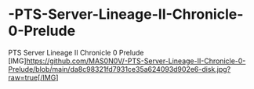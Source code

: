 # -PTS-Server-Lineage-II-Chronicle-0-Prelude
 PTS Server Lineage II Chronicle 0 Prelude
 [IMG]https://github.com/MAS0N0V/-PTS-Server-Lineage-II-Chronicle-0-Prelude/blob/main/da8c98321fd7931ce35a624093d902e6-disk.jpg?raw=true[/IMG]

